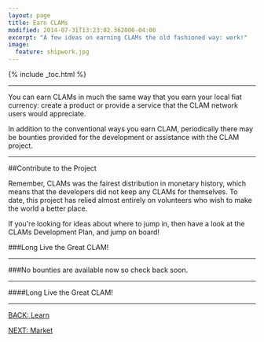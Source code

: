 ```yaml
---
layout: page
title: Earn CLAMs
modified: 2014-07-31T13:23:02.362000-04:00
excerpt: "A few ideas on earning CLAMs the old fashioned way: work!"
image:
  feature: shipwork.jpg
---
```


{% include _toc.html %}

---

You can earn CLAMs in much the same way that you earn your local fiat currency: create a product or provide a service that the CLAM network users would appreciate.

In addition to the conventional ways you earn CLAM, periodically there may be bounties provided for the development or assistance with the CLAM project.

---

##Contribute to the Project

Remember, CLAMs was the fairest distribution in monetary history, which means that the developers did not keep any CLAMs for themselves. To date, this project has relied almost entirely on volunteers who wish to make the world a better place.

If you're looking for ideas about where to jump in, then have a look at the CLAMs Development Plan, and jump on board!

###Long Live the Great CLAM!

---

###No bounties are available now so check back soon.

---

####Long Live the Great CLAM!

---

<div><a markdown="0" href="{{ site.url }}/learn" class="btn">BACK: Learn</a>

<a markdown="0" href="{{ site.url }}/learn/market" class="btn">NEXT: Market</a></div>